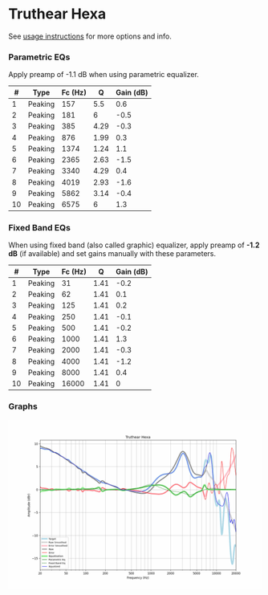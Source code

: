 # Truthear Hexa
See [usage instructions](https://github.com/jaakkopasanen/AutoEq#usage) for more options and info.

### Parametric EQs
Apply preamp of -1.1 dB when using parametric equalizer.

|   # | Type    |   Fc (Hz) |    Q |   Gain (dB) |
|-----|---------|-----------|------|-------------|
|   1 | Peaking |       157 | 5.5  |         0.6 |
|   2 | Peaking |       181 | 6    |        -0.5 |
|   3 | Peaking |       385 | 4.29 |        -0.3 |
|   4 | Peaking |       876 | 1.99 |         0.3 |
|   5 | Peaking |      1374 | 1.24 |         1.1 |
|   6 | Peaking |      2365 | 2.63 |        -1.5 |
|   7 | Peaking |      3340 | 4.29 |         0.4 |
|   8 | Peaking |      4019 | 2.93 |        -1.6 |
|   9 | Peaking |      5862 | 3.14 |        -0.4 |
|  10 | Peaking |      6575 | 6    |         1.3 |

### Fixed Band EQs
When using fixed band (also called graphic) equalizer, apply preamp of **-1.2 dB** (if available) and set gains manually with these parameters.

|   # | Type    |   Fc (Hz) |    Q |   Gain (dB) |
|-----|---------|-----------|------|-------------|
|   1 | Peaking |        31 | 1.41 |        -0.2 |
|   2 | Peaking |        62 | 1.41 |         0.1 |
|   3 | Peaking |       125 | 1.41 |         0.2 |
|   4 | Peaking |       250 | 1.41 |        -0.1 |
|   5 | Peaking |       500 | 1.41 |        -0.2 |
|   6 | Peaking |      1000 | 1.41 |         1.3 |
|   7 | Peaking |      2000 | 1.41 |        -0.3 |
|   8 | Peaking |      4000 | 1.41 |        -1.2 |
|   9 | Peaking |      8000 | 1.41 |         0.4 |
|  10 | Peaking |     16000 | 1.41 |         0   |

### Graphs
![](./Truthear%20Hexa.png)
